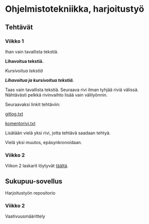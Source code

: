 # Ohjelmistotekniikka, harjoitustyö
## Tehtävät
### Viikko 1

Ihan vain tavallista tekstiä.

**Lihavoitua tekstiä.**

*Kursivoitua tekstiä*

_**Lihavoitua ja kursivoitua tekstiä.**_

Taas vain tavallista tekstiä.
Seuraava rivi ilman tyhjää riviä välissä.
Nähtävästi pelkkä rivinvaihto lisää vain välilyönnin.

Seuraavaksi linkit tehtäviin:

[gitlog.txt](https://github.com/mkkarl/ot-harjoitustyo/blob/master/laskarit/viikko1/gitlog.txt)

[komentorivi.txt](https://github.com/mkkarl/ot-harjoitustyo/blob/master/laskarit/viikko1/komentorivi.txt)

Lisätään vielä yksi rivi, jotta tehtävä saadaan tehtyä.

Vielä yksi muutos, epäsynkronoidaan.

### Viikko 2

Viikon 2 laskarit löytyvät [täältä](https://github.com/mkkarl/ot-harjoitustyo/tree/master/laskarit/viikko2).

## Sukupuu-sovellus

Harjoitustyön repositorio

### Viikko 2

Vaativuusmäärittely
